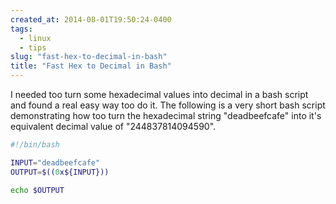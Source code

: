 ```yaml
---
created_at: 2014-08-01T19:50:24-0400
tags:
  - linux
  - tips
slug: "fast-hex-to-decimal-in-bash"
title: "Fast Hex to Decimal in Bash"
---
```


I needed too turn some hexadecimal values into decimal in a bash script and found a real easy way too do it. The following is a very short bash script demonstrating how too turn the hexadecimal string "deadbeefcafe" into it's equivalent decimal value of "244837814094590".

```bash
#!/bin/bash

INPUT="deadbeefcafe"
OUTPUT=$((0x${INPUT}))

echo $OUTPUT
```
